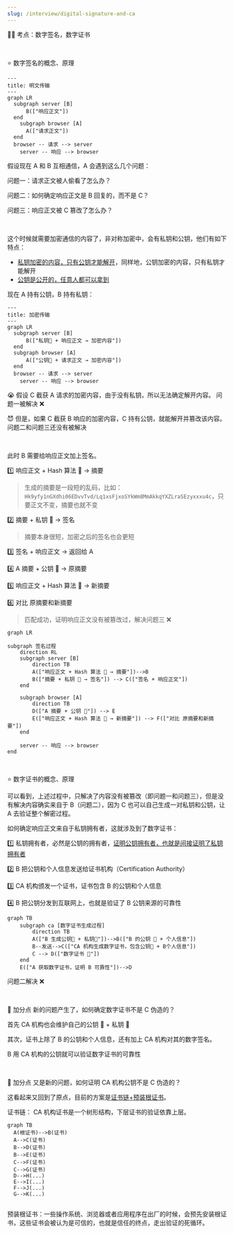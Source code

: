 ```yaml
---
slug: /interview/digital-signature-and-ca
---
```


👨‍🏫 考点：数字签名，数字证书

<br />

⭐️ 数字签名的概念、原理

```mermaid
---
title: 明文传输
---
graph LR
  subgraph server [B]
      B(["响应正文"])
  end
    subgraph browser [A]
      A(["请求正文"])
  end
  browser -- 请求 --> server
	server -- 响应 --> browser
```

假设现在 A 和 B 互相通信，A 会遇到这么几个问题：

问题一：请求正文被人偷看了怎么办？

问题二：如何确定响应正文是 B 回复的，而不是 C？

问题三：响应正文被 C 篡改了怎么办？

<br />

这个时候就需要加密通信的内容了，非对称加密中，会有私钥和公钥，他们有如下特点：

- <u>私钥加密的内容，只有公钥才能解开</u>，同样地，公钥加密的内容，只有私钥才能解开
- <u>公钥是公开的，任意人都可以拿到</u>

现在 A 持有公钥，B 持有私钥：

```mermaid
---
title: 加密传输
---
graph LR
  subgraph server [B]
      B(["私钥🔑 + 响应正文 → 加密内容"])
  end
  subgraph browser [A]
      A(["公钥🔑 + 请求正文 → 加密内容"])
  end
  browser -- 请求 --> server
	server -- 响应 --> browser
```

😭 假设 C 截获 A 请求的加密内容，由于没有私钥，所以无法确定解开内容。 问题一被解决 ❌

😈 但是，如果 C 截获 B 响应的加密内容，C 持有公钥，就能解开并篡改该内容。问题二和问题三还没有被解决

<br />

此时 B 需要给响应正文加上签名。

1️⃣ 响应正文 + Hash 算法 🚜  → 摘要

> 生成的摘要是一段短的乱码，比如：`Hk9yfy1nGXdhi06EDvvTvd/Lq1xsFjxoSYkWm8MmAkkqYXZLraSEzyxxxu4c`，只要正文不变，摘要也就不变

2️⃣ 摘要 + 私钥 🔑 → 签名

> 摘要本身很短，加密之后的签名也会更短

3️⃣ 签名 + 响应正文 → 返回给 A

4️⃣ A 摘要 + 公钥 🔑  → 原摘要

5️⃣ 响应正文 + Hash 算法 🚜 → 新摘要

6️⃣ 对比 原摘要和新摘要

> 匹配成功，证明响应正文没有被篡改过，解决问题三 ❌



```mermaid
graph LR

subgraph 签名过程
    direction RL
    subgraph server [B]
        direction TB
        A(["响应正文 + Hash 算法 🚜 → 摘要"])-->B
        B(["摘要 + 私钥 🔑 → 签名"]) --> C(["签名 + 响应正文"])
    end

    subgraph browser [A]
        direction TB
        D(["A 摘要 + 公钥 🔑"]) --> E
        E(["响应正文 + Hash 算法 🚜 → 新摘要"]) --> F(["对比 原摘要和新摘要"])
    end

    server -- 响应 --> browser
end

```

<br />

⭐️ 数字证书的概念、原理

可以看到，上述过程中，只解决了内容没有被篡改（即问题一和问题三），但是没有解决内容确实来自于 B（问题二），因为 C 也可以自己生成一对私钥和公钥，让 A 去验证整个解密过程。

如何确定响应正文来自于私钥拥有者，这就涉及到了数字证书：

1️⃣ 私钥拥有者，必然是公钥的拥有者，<u>证明公钥拥有者，也就是间接证明了私钥拥有者</u>

2️⃣ B 把公钥和个人信息发送给证书机构（Certification Authority）

3️⃣ CA 机构颁发一个证书，证书包含 B 的公钥和个人信息

4️⃣ B 把公钥分发到互联网上，也就是验证了 B 公钥来源的可靠性

```mermaid
graph TB
    subgraph ca [数字证书生成过程]
        direction TB
        A(["B 生成公钥🔑 + 私钥🔑"])-->B(["B 的公钥 🔑 + 个人信息"])
        B--发送-->C(["CA 机构生成数字证书，包含公钥🔑 + B个人信息"])
        C --> D(["数字证书 🥇"])
    end
    E(["A 获取数字证书，证明 B 可靠性"])-->D
```



问题二解决 ❌

<br />

🌟 加分点 新的问题产生了，如何确定数字证书不是 C 伪造的？

首先 CA 机构也会维护自己的公钥 🔑 + 私钥 🔑

其次，证书上除了 B 的公钥和个人信息，还有加上 CA 机构对其的数字签名。

B 用 CA 机构的公钥就可以验证数字证书的可靠性

<br />

🌟 加分点 又是新的问题，如何证明 CA 机构公钥不是 C 伪造的？

这看起来又回到了原点，目前的方案是<u>证书链+预装根证书</u>。

证书链： CA 机构证书是一个树形结构，下层证书的验证依靠上层。

```mermaid
graph TB
  A(根证书)-->B(证书)
  A-->C(证书)
  B-->D(证书)
  B-->E(证书)
  C-->F(证书)
  C-->G(证书)
  D-->H(...)
  E-->I(...)
  F-->J(...)
  G-->K(...)
  
```

预装根证书：一些操作系统、浏览器或者应用程序在出厂的时候，会预先安装根证书，这些证书会被认为是可信的，也就是信任的终点，走出验证的死循环。















